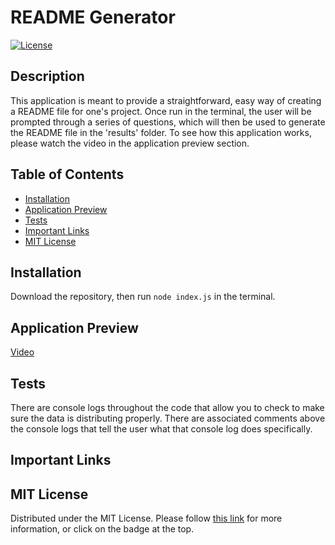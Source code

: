 # README Generator
[![License](https://img.shields.io/badge/License-MIT-yellow.svg)](https://opensource.org/licenses/MIT)

## Description
This application is meant to provide a straightforward, easy way of creating a README file for one's project. Once run in the terminal, the user will be prompted through a series of questions, which will then be used to generate the README file in the 'results' folder. To see how this application works, please watch the video in the application preview section.

## Table of Contents
- [Installation](#installation)
- [Application Preview](#application-previous)
- [Tests](#tests)
- [Important Links](#important-links)
- [MIT License](#mit-license)
  
## Installation
Download the repository, then run `node index.js` in the terminal.

## Application Preview
[Video](linktovideo)

## Tests
There are console logs throughout the code that allow you to check to make sure the data is distributing properly. There are associated comments above the console logs that tell the user what that console log does specifically.

## Important Links

## MIT License
Distributed under the MIT License. Please follow [this link](https://opensource.org/licenses/MIT) for more information, or click on the badge at the top.